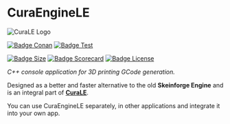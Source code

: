 # CuraEngineLE

![CuraLE Logo](CuraEngineLE.ico)

[![Badge Conan]][Conan]
[![Badge Test]][Test]

[![Badge Size]][Size]
[![Badge Scorecard]][Scorecard]
[![Badge License]][License]

*C++ console application for 3D printing GCode generation.*

Designed as a better and faster alternative to the old **Skeinforge Engine** and is an integral part of **[CuraLE]**.

You can use CuraEngineLE separately, in other applications and integrate it into your own app.

<!----------------------------------------------------------------------------->

[Conan]: https://github.com/lulzbot3d/CuraEngineLE/actions/workflows/conan-package.yml
[Test]: https://github.com/lulzbot3d/CuraEngineLE/actions/workflows/unit-test.yml
[CuraLE]: https://github.com/lulzbot3d/CuraLE

[License]: LICENSE
[Scorecard]: https://api.securityscorecards.dev/projects/github.com/lulzbot3d/CuraEngineLE
[Size]: https://github.com/lulzbot3d/CuraEngineLE

<!---------------------------------[ Badges ]---------------------------------->

[Badge License]: https://img.shields.io/badge/License-AGPL3-336887.svg?style=for-the-badge&logoColor=white&logo=GNU
[Badge Conan]: https://img.shields.io/github/actions/workflow/status/lulzbot3d/CuraEngineLE/conan-package.yml?style=for-the-badge&logoColor=white&logo=Conan&label=Conan%20Package
[Badge Test]: https://img.shields.io/github/actions/workflow/status/lulzbot3d/CuraEngineLE/unit-test.yml?style=for-the-badge&logoColor=white&logo=Codacy&label=Unit%20Test
[Badge Scorecard]: https://img.shields.io/ossf-scorecard/github.com/lulzbot3d/CuraEngineLE?style=for-the-badge&logo=GitHub&label=OpenSSF%20Scorecard
[Badge Size]: https://img.shields.io/github/repo-size/lulzbot3d/CuraEngineLE?style=for-the-badge&logoColor=white&logo=GoogleAnalytics

